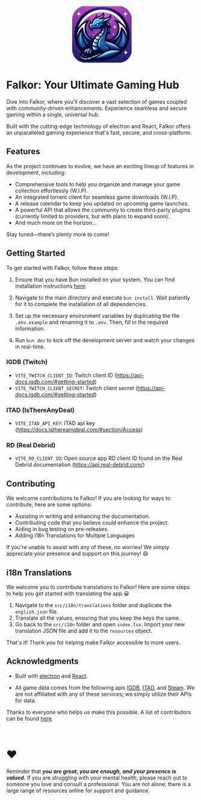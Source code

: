 <div align="center">
 <img alt="falkor" height="150px" src="public/icon.png">
</div>

# Falkor: Your Ultimate Gaming Hub

Dive into Falkor, where you'll discover a vast selection of games coupled with community-driven enhancements. Experience seamless and secure gaming within a single, universal hub.

Built with the cutting-edge technology of electron and React, Falkor offers an unparalleled gaming experience that's fast, secure, and cross-platform.

## Features

As the project continues to evolve, we have an exciting lineup of features in development, including:

- Comprehensive tools to help you organize and manage your game collection effortlessly (W.I.P).
- An integrated torrent client for seamless game downloads (W.I.P).
- A release calendar to keep you updated on upcoming game launches.
- A powerful API that allows the community to create third-party plugins (currently limited to providers, but with plans to expand soon).
- And much more on the horizon...

Stay tuned—there’s plenty more to come!

## Getting Started

To get started with Falkor, follow these steps:

1. Ensure that you have Bun installed on your system. You can find installation instructions [here](https://bun.sh/docs/installation).

2. Navigate to the main directory and execute `bun install`. Wait patiently for it to complete the installation of all dependencies.

3. Set up the necessary environment variables by duplicating the file `.env.example` and renaming it to `.env`. Then, fill in the required information.

4. Run `bun dev` to kick off the development server and watch your changes in real-time.

### IGDB (Twitch)

- `VITE_TWITCH_CLIENT_ID`: Twitch client ID (https://api-docs.igdb.com/#getting-started)
- `VITE_TWITCH_CLIENT_SECRET`: Twitch client secret (https://api-docs.igdb.com/#getting-started)

### ITAD (IsThereAnyDeal)

- `VITE_ITAD_API_KEY`: ITAD api key (https://docs.isthereanydeal.com/#section/Access)

### RD (Real Debrid)

- `VITE_RD_CLIENT_ID`: Open source app RD client ID found on the Real Debrid documentation (https://api.real-debrid.com/)

## Contributing

We welcome contributions to Falkor! If you are looking for ways to contribute, here are some options:

- Assisting in writing and enhancing the documentation.
- Contributing code that you believe could enhance the project.
- Aiding in bug testing on pre-releases.
- Adding i18n Translations for Multiple Languages

If you're unable to assist with any of these, no worries! We simply appreciate your presence and support on this journey! 😄

## i18n Translations

We welcome you to contribute translations to Falkor! Here are some steps to help you get started with translating the app 😀

1. Navigate to the `src/i18n/translations` folder and duplicate the `english.json` file.
2. Translate all the values, ensuring that you keep the keys the same.
3. Go back to the `src/i18n` folder and open `index.tsx`. Import your new translation JSON file and add it to the `resources` object.

That's it! Thank you for helping make Falkor accessible to more users.

## Acknowledgments

- Built with [electron](https://www.electronjs.org) and [React](https://react.dev/).

- All game data comes from the following apis [IGDB](https://www.igdb.com/), [ITAD](https://isthereanydeal.com/), and [Steam](https://store.steampowered.com/). We are not affiliated with any of these services; we simply utilize their APIs for data.

Thanks to everyone who helps us make this possible. A list of contributors can be found [here](https://github.com/team-Falkor/app/graphs/contributors).

<br />

# ❤️

Reminder that <strong><i>you are great, you are enough, and your presence is valued.</i></strong> If you are struggling with your mental health, please reach out to someone you love and consult a professional. You are not alone; there is a large range of resources online for support and guidance.
